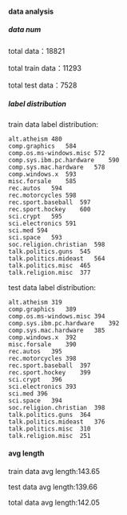 #### data analysis
##### data num
total data：18821

total train data：11293

total test data：7528

##### label distribution
train data label distribution:

```
alt.atheism	480
comp.graphics	584
comp.os.ms-windows.misc	572
comp.sys.ibm.pc.hardware	590
comp.sys.mac.hardware	578
comp.windows.x	593
misc.forsale	585
rec.autos	594
rec.motorcycles	598
rec.sport.baseball	597
rec.sport.hockey	600
sci.crypt	595
sci.electronics	591
sci.med	594
sci.space	593
soc.religion.christian	598
talk.politics.guns	545
talk.politics.mideast	564
talk.politics.misc	465
talk.religion.misc	377
```

test data label distribution:

```
alt.atheism	319
comp.graphics	389
comp.os.ms-windows.misc	394
comp.sys.ibm.pc.hardware	392
comp.sys.mac.hardware	385
comp.windows.x	392
misc.forsale	390
rec.autos	395
rec.motorcycles	398
rec.sport.baseball	397
rec.sport.hockey	399
sci.crypt	396
sci.electronics	393
sci.med	396
sci.space	394
soc.religion.christian	398
talk.politics.guns	364
talk.politics.mideast	376
talk.politics.misc	310
talk.religion.misc	251
```

#### avg length
train data avg length:143.65

test data avg length:139.66

total data avg length:142.05


